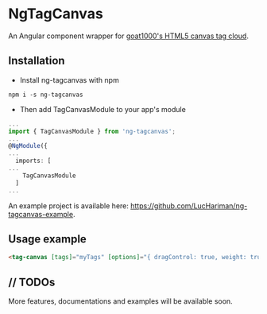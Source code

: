 # NgTagCanvas

An Angular component wrapper for [goat1000's HTML5 canvas tag cloud](https://github.com/goat1000/TagCanvas).

## Installation
* Install ng-tagcanvas with npm
```
npm i -s ng-tagcanvas
```
* Then add TagCanvasModule to your app's module
```ts
...
import { TagCanvasModule } from 'ng-tagcanvas';
...
@NgModule({
...
  imports: [
...
    TagCanvasModule
  ]
...
```
An example project is available here: https://github.com/LucHariman/ng-tagcanvas-example.

## Usage example

```html
<tag-canvas [tags]="myTags" [options]="{ dragControl: true, weight: true }" (tagClick)="showTagDetails($event)"></tag-canvas>
```

## // TODOs

More features, documentations and examples will be available soon.

